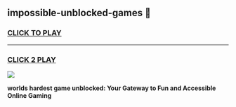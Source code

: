 
## impossible-unblocked-games 👋
<h3>
<a href="https://premium.freeplayer.one?title=impossible-unblocked-games&ref=14F">CLICK TO PLAY</a></h3>
<hr>

<h3>
<a href="https://premium.freeplayer.one?title=impossible-unblocked-games&ref=14F">CLICK 2 PLAY</a>
  
</h3>

<a href="https://premium.freeplayer.one?title=impossible-unblocked-games&ref=12F/"><img src="https://clearcache.store/games.png"></a>


**worlds hardest game unblocked: Your Gateway to Fun and Accessible Online Gaming**
